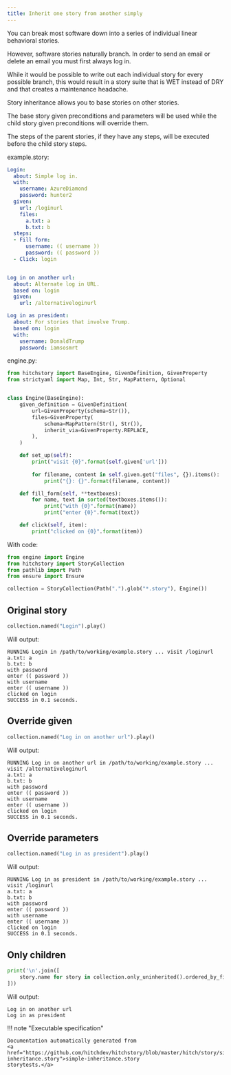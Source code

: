 ```yaml
---
title: Inherit one story from another simply
---
```




You can break most software down into a series of
individual linear behavioral stories.

However, software stories naturally branch. In order to
send an email or delete an email you must first always log
in.

While it would be possible to write out each individual
story for every possible branch, this would result in a
story suite that is WET instead of DRY and that creates
a maintenance headache.

Story inheritance allows you to base stories on other stories.

The base story given preconditions and parameters will be
used while the child story given preconditions will override
them.

The steps of the parent stories, if they have any steps,
will be executed before the child story steps.




example.story:

```yaml
Login:
  about: Simple log in.
  with:
    username: AzureDiamond
    password: hunter2
  given:
    url: /loginurl
    files:
      a.txt: a
      b.txt: b
  steps:
  - Fill form:
      username: (( username ))
      password: (( password ))
  - Click: login


Log in on another url:
  about: Alternate log in URL.
  based on: login
  given:
    url: /alternativeloginurl

Log in as president:
  about: For stories that involve Trump.
  based on: login
  with:
    username: DonaldTrump
    password: iamsosmrt
```
engine.py:

```python
from hitchstory import BaseEngine, GivenDefinition, GivenProperty
from strictyaml import Map, Int, Str, MapPattern, Optional


class Engine(BaseEngine):
    given_definition = GivenDefinition(
        url=GivenProperty(schema=Str()),
        files=GivenProperty(
            schema=MapPattern(Str(), Str()),
            inherit_via=GivenProperty.REPLACE,
        ),
    )

    def set_up(self):
        print("visit {0}".format(self.given['url']))
        
        for filename, content in self.given.get("files", {}).items():
            print("{}: {}".format(filename, content))

    def fill_form(self, **textboxes):
        for name, text in sorted(textboxes.items()):
            print("with {0}".format(name))
            print("enter {0}".format(text))

    def click(self, item):
        print("clicked on {0}".format(item))
```

With code:

```python
from engine import Engine
from hitchstory import StoryCollection
from pathlib import Path
from ensure import Ensure

collection = StoryCollection(Path(".").glob("*.story"), Engine())

```




## Original story







```python
collection.named("Login").play()
```

Will output:
```
RUNNING Login in /path/to/working/example.story ... visit /loginurl
a.txt: a
b.txt: b
with password
enter (( password ))
with username
enter (( username ))
clicked on login
SUCCESS in 0.1 seconds.
```





## Override given







```python
collection.named("Log in on another url").play()
```

Will output:
```
RUNNING Log in on another url in /path/to/working/example.story ... visit /alternativeloginurl
a.txt: a
b.txt: b
with password
enter (( password ))
with username
enter (( username ))
clicked on login
SUCCESS in 0.1 seconds.
```





## Override parameters







```python
collection.named("Log in as president").play()
```

Will output:
```
RUNNING Log in as president in /path/to/working/example.story ... visit /loginurl
a.txt: a
b.txt: b
with password
enter (( password ))
with username
enter (( username ))
clicked on login
SUCCESS in 0.1 seconds.
```





## Only children







```python
print('\n'.join([
    story.name for story in collection.only_uninherited().ordered_by_file()
]))

```

Will output:
```
Log in on another url
Log in as president
```










!!! note "Executable specification"

    Documentation automatically generated from 
    <a href="https://github.com/hitchdev/hitchstory/blob/master/hitch/story/simple-inheritance.story">simple-inheritance.story
    storytests.</a>

